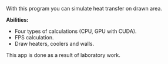 With this program you can simulate heat transfer on drawn area.

**Abilities:**
- Four types of calculations (CPU, GPU with CUDA).
- FPS calculation.
- Draw heaters, coolers and walls.

This app is done as a result of laboratory work.
